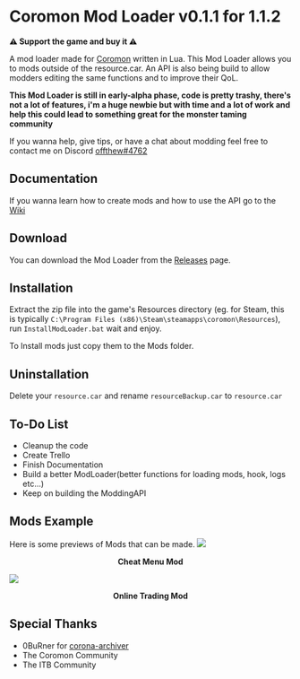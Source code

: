 # Coromon Mod Loader v0.1.1 for 1.1.2
**⚠️ Support the game and buy it ⚠️**

A mod loader made for [Coromon](https://www.coromon.com/) written in Lua. This Mod Loader allows you to mods outside of the resource.car. An API is also being build to allow modders editing the same functions and to improve their QoL.

**This Mod Loader is still in early-alpha phase, code is pretty trashy, there's not a lot of features, i'm a huge newbie but with time and a lot of work and help this could lead to something great for the monster taming community**

If you wanna help, give tips, or have a chat about modding feel free to contact me on Discord [offthew#4762](https://discordapp.com/users/798277308854960148/)
## Documentation

If you wanna learn how to create mods and how to use the API go to the [Wiki](https://github.com/offthew/Coromodloader/wiki)

## Download

You can download the Mod Loader from the [Releases](https://github.com/offthew/Coromodloader/releases) page.

## Installation

Extract the zip file into the game's Resources directory (eg. for Steam, this is typically `C:\Program Files (x86)\Steam\steamapps\coromon\Resources`), run `InstallModLoader.bat` wait and enjoy.

To Install mods just copy them to the Mods folder.
## Uninstallation

Delete your `resource.car` and rename `resourceBackup.car` to `resource.car`

## To-Do List
- Cleanup the code
- Create Trello
- Finish Documentation
- Build a better ModLoader(better functions for loading mods, hook, logs etc...)
- Keep on building the ModdingAPI
## Mods Example

Here is some previews of Mods that can be made.
<img src="https://i.imgur.com/fLm9PCF.gif"/>
<p align = "center">
  <b>Cheat Menu Mod</b>
</p>
<img src="https://i.imgur.com/c4acyOo.gif"/>
<p align = "center">
  <b>Online Trading Mod</b>
</p>

## Special Thanks
- 0BuRner for [corona-archiver](https://github.com/0BuRner/corona-archiver)
- The Coromon Community
- The ITB Community
